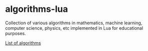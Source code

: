 # algorithms-lua
Collection of various algorithms in mathematics, machine learning, computer science, physics, etc implemented in Lua for educational purposes.

[List of algorithms](https://en.wikipedia.org/wiki/List_of_algorithms)
